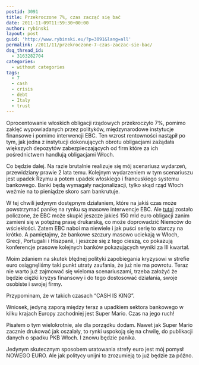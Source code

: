 ```yaml
---
postid: 3091
title: Przekroczone 7%, czas zacząć się bać
date: 2011-11-09T11:59:30+00:00
author: rybinski
layout: post
guid: 'http://www.rybinski.eu/?p=3091&lang=all'
permalink: /2011/11/przekroczone-7-czas-zaczac-sie-bac/
dsq_thread_id:
  - 3163282704
categories:
  - without categories
tags:
  - 7
  - cash
  - crisis
  - debt
  - Italy
  - trust
---
```

Oprocentowanie włoskich obligacji rządowych przekroczyło 7%, pomimo zaklęć wypowiadanych przez polityków, międzynarodowe instytucje finansowe i pomimo interwencji EBC. Ten wzrost rentowności nastąpił po tym, jak jedna z instytucji dokonujących obrotu obligacjami zażądała większych depozytów zabezpieczających od firm które za ich pośrednictwem handlują obligacjami Włoch.

Co będzie dalej. Na razie brutalnie realizuje się mój scenariusz wydarzeń, przewidziany prawie 2 lata temu. Kolejnym wydarzeniem w tym scenariuszu jest upadek Rzymu a potem upadek włoskiego i francuskiego systemu bankowego. Banki będą wymagały nacjonalizacji, tylko skąd rząd Włoch weźmie na to pieniądze skoro sam bankrutuje.

W tej chwili jedynym dostępnym działaniem, które na jakiś czas może powstrzymać panikę na rynku są masowe interwencje EBC. Ale [tutaj](http://ftalphaville.ft.com/blog/2011/11/08/732761/ecb-bond-buying-metaphors-in-motion/) zostało policzone, że EBC może skupić jeszcze jakieś 150 mld euro obligacji zanim zamieni się w potężną prasę drukarską, co może doprowadzić Niemców do wściekłości. Zatem EBC naboi ma niewiele i jak puści serię to starczy na krótko. A pamiętajmy, że bankowe szczury masowo uciekają w Włoch, Grecji, Portugalii i Hiszpanii, i jeszcze się z tego cieszą, co pokazują konferencje prasowe kolejnych banków pokazujących wyniki za III kwartał.

Moim zdaniem na skutek błędnej polityki zapobiegania kryzysowi w strefie euro osiągnęliśmy taki punkt utraty zaufania, że już nie ma powrotu. Teraz nie warto już zajmować się wieloma scenariuszami, trzeba założyć że będzie ciężki kryzys finansowy i do tego dostosować działania, swoje osobiste i swojej firmy.

Przypominam, że w takich czasach “CASH IS KING”.

Wniosek, jedyną zaporą między teraz a upadkiem sektora bankowego w kilku krajach Europy zachodniej jest Super Mario. Czas na jego ruch!

Pisałem o tym wielokrotnie, ale dla porządku dodam. Nawet jak Super Mario zacznie drukować jak oszalały, to rynki uspokoją się na chwilę, do publikacji danych o spadku PKB Włoch. I znowu będzie panika.

Jedynym skutecznym sposobem uratowania strefy euro jest mój pomysł NOWEGO EURO. Ale jak politycy unijni to zrozumieją to już będzie za późno.
